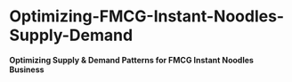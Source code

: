 # Optimizing-FMCG-Instant-Noodles-Supply-Demand
**Optimizing Supply &amp; Demand Patterns for FMCG Instant Noodles Business**
